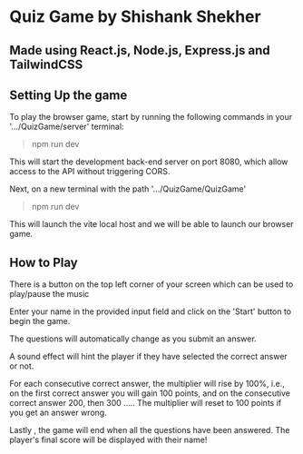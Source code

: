 # Quiz Game by Shishank Shekher
## Made using React.js, Node.js, Express.js and TailwindCSS



## Setting Up the game
To play the browser game, start by running the following commands in your '.../QuizGame/server' terminal:
>npm run dev

This will start the development back-end server on port 8080, which allow access to the API without triggering CORS.

Next, on a new terminal with the path '.../QuizGame/QuizGame'
>npm run dev 

This will launch the vite local host and we will be able to launch our browser game.




## How to Play

There is a button on the top left corner of your screen which can be used to play/pause the music

Enter your name in the provided input field and click on the 'Start' button to begin the game.

The questions will automatically change as you submit an answer.

A sound effect will hint the player if they have selected the correct answer or not.

For each consecutive correct answer, the multiplier will rise by 100%, i.e., on the first correct answer you will gain 100 points,
and on the consecutive correct answer 200, then 300 .....
The multiplier will reset to 100 points if you get an answer wrong.

Lastly , the game will end when all the questions have been answered. The player's final score will be displayed with their name!


